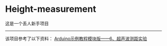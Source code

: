 # Height-measurement
这是一个丢人新手项目

---
该项目参考了以下资料：
[Arduino示例教程模块版——6、超声波测距实验](https://www.arduino.cn/thread-3194-1-1.html)

